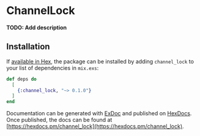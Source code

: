 # ChannelLock

**TODO: Add description**

## Installation

If [available in Hex](https://hex.pm/docs/publish), the package can be installed
by adding `channel_lock` to your list of dependencies in `mix.exs`:

```elixir
def deps do
  [
    {:channel_lock, "~> 0.1.0"}
  ]
end
```

Documentation can be generated with [ExDoc](https://github.com/elixir-lang/ex_doc)
and published on [HexDocs](https://hexdocs.pm). Once published, the docs can
be found at [https://hexdocs.pm/channel_lock](https://hexdocs.pm/channel_lock).

